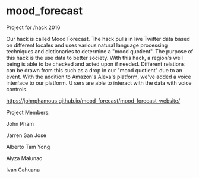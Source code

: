 # mood_forecast

Project for /hack 2016

Our hack is called Mood Forecast. The hack pulls in live Twitter data based on different locales 
and uses various natural language processing techniques and dictionaries to determine a "mood quotient".
The purpose of this hack is the use data to better society. 
With this hack, a region's well being is able to be checked and acted upon if needed. 
Different relations can be drawn from this such as a drop in our "mood quotient" due to an event.
With the addition to Amazon's Alexa's platform, we've added a voice interface to our platform. U
sers are able to interact with the data with voice controls.

https://johnphamous.github.io/mood_forecast/mood_forecast_website/


Project Members:

John Pham

Jarren San Jose

Alberto Tam Yong

Alyza Malunao

Ivan Cahuana 
